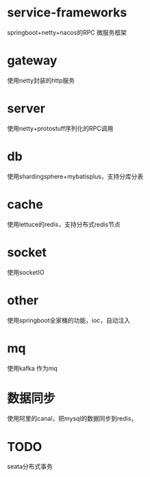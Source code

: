 # service-frameworks
springboot+netty+nacos的RPC 微服务框架

# gateway
使用netty封装的http服务

# server
使用netty+protostuff序列化的RPC调用

# db
使用shardingsphere+mybatisplus，支持分库分表

# cache
使用lettuce的redis，支持分布式redis节点

# socket
使用socketIO

# other
使用springboot全家桶的功能，ioc，自动注入


# mq
使用kafka 作为mq

# 数据同步
使用阿里的canal，把mysql的数据同步到redis，

# TODO
seata分布式事务

